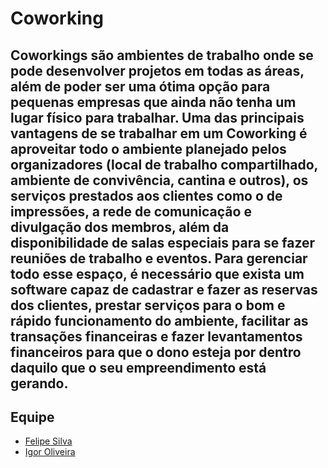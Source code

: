 # Coworking

## Coworkings são ambientes de trabalho onde se pode desenvolver projetos em todas as áreas, além de poder ser uma ótima opção para pequenas empresas que ainda não tenha um lugar físico para trabalhar. Uma das principais vantagens de se trabalhar em um Coworking é aproveitar todo o ambiente planejado pelos organizadores (local de trabalho compartilhado, ambiente de convivência, cantina e outros), os serviços prestados aos clientes como o de impressões, a rede de comunicação e divulgação dos membros, além da disponibilidade de salas especiais para se fazer reuniões de trabalho e eventos. Para gerenciar todo esse espaço, é necessário que exista um software capaz de cadastrar e fazer as reservas dos clientes, prestar serviços para o bom e rápido funcionamento do ambiente, facilitar as transações financeiras e fazer levantamentos financeiros para que o dono esteja por dentro daquilo que o seu empreendimento está gerando.

## Equipe
* [Felipe Silva](https://github.com/FelipeArnaldoBodyA)
* [Igor Oliveira]()
